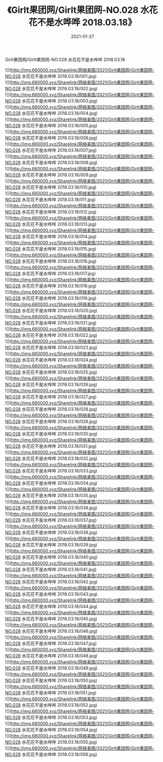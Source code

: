 ﻿---
layout: post
title:  《Girlt果团网/Girlt果团网-NO.028 水花花不是水哗哗 2018.03.18》
date:   2021-01-27
img: http://img.660000.xyz/Sharelink/网络美图/2021/Girlt果团网/Girlt果团网-NO.028 水花花不是水哗哗 2018.03.18/000.jpg
categories: [美女, 清纯, 唯美]
---

Girlt果团网/Girlt果团网-NO.028 水花花不是水哗哗 2018.03.18

 ![](http://img.660000.xyz/Sharelink/网络美图/2021/Girlt果团网/Girlt果团网-NO.028 水花花不是水哗哗 2018.03.18/001.jpg) <br>![](http://img.660000.xyz/Sharelink/网络美图/2021/Girlt果团网/Girlt果团网-NO.028 水花花不是水哗哗 2018.03.18/002.jpg) <br>![](http://img.660000.xyz/Sharelink/网络美图/2021/Girlt果团网/Girlt果团网-NO.028 水花花不是水哗哗 2018.03.18/003.jpg) <br>![](http://img.660000.xyz/Sharelink/网络美图/2021/Girlt果团网/Girlt果团网-NO.028 水花花不是水哗哗 2018.03.18/004.jpg) <br>![](http://img.660000.xyz/Sharelink/网络美图/2021/Girlt果团网/Girlt果团网-NO.028 水花花不是水哗哗 2018.03.18/005.jpg) <br>![](http://img.660000.xyz/Sharelink/网络美图/2021/Girlt果团网/Girlt果团网-NO.028 水花花不是水哗哗 2018.03.18/006.jpg) <br>![](http://img.660000.xyz/Sharelink/网络美图/2021/Girlt果团网/Girlt果团网-NO.028 水花花不是水哗哗 2018.03.18/007.jpg) <br>![](http://img.660000.xyz/Sharelink/网络美图/2021/Girlt果团网/Girlt果团网-NO.028 水花花不是水哗哗 2018.03.18/008.jpg) <br>![](http://img.660000.xyz/Sharelink/网络美图/2021/Girlt果团网/Girlt果团网-NO.028 水花花不是水哗哗 2018.03.18/009.jpg) <br>![](http://img.660000.xyz/Sharelink/网络美图/2021/Girlt果团网/Girlt果团网-NO.028 水花花不是水哗哗 2018.03.18/010.jpg) <br>![](http://img.660000.xyz/Sharelink/网络美图/2021/Girlt果团网/Girlt果团网-NO.028 水花花不是水哗哗 2018.03.18/011.jpg) <br>![](http://img.660000.xyz/Sharelink/网络美图/2021/Girlt果团网/Girlt果团网-NO.028 水花花不是水哗哗 2018.03.18/012.jpg) <br>![](http://img.660000.xyz/Sharelink/网络美图/2021/Girlt果团网/Girlt果团网-NO.028 水花花不是水哗哗 2018.03.18/013.jpg) <br>![](http://img.660000.xyz/Sharelink/网络美图/2021/Girlt果团网/Girlt果团网-NO.028 水花花不是水哗哗 2018.03.18/014.jpg) <br>![](http://img.660000.xyz/Sharelink/网络美图/2021/Girlt果团网/Girlt果团网-NO.028 水花花不是水哗哗 2018.03.18/015.jpg) <br>![](http://img.660000.xyz/Sharelink/网络美图/2021/Girlt果团网/Girlt果团网-NO.028 水花花不是水哗哗 2018.03.18/016.jpg) <br>![](http://img.660000.xyz/Sharelink/网络美图/2021/Girlt果团网/Girlt果团网-NO.028 水花花不是水哗哗 2018.03.18/017.jpg) <br>![](http://img.660000.xyz/Sharelink/网络美图/2021/Girlt果团网/Girlt果团网-NO.028 水花花不是水哗哗 2018.03.18/018.jpg) <br>![](http://img.660000.xyz/Sharelink/网络美图/2021/Girlt果团网/Girlt果团网-NO.028 水花花不是水哗哗 2018.03.18/019.jpg) <br>![](http://img.660000.xyz/Sharelink/网络美图/2021/Girlt果团网/Girlt果团网-NO.028 水花花不是水哗哗 2018.03.18/020.jpg) <br>![](http://img.660000.xyz/Sharelink/网络美图/2021/Girlt果团网/Girlt果团网-NO.028 水花花不是水哗哗 2018.03.18/021.jpg) <br>![](http://img.660000.xyz/Sharelink/网络美图/2021/Girlt果团网/Girlt果团网-NO.028 水花花不是水哗哗 2018.03.18/022.jpg) <br>![](http://img.660000.xyz/Sharelink/网络美图/2021/Girlt果团网/Girlt果团网-NO.028 水花花不是水哗哗 2018.03.18/023.jpg) <br>![](http://img.660000.xyz/Sharelink/网络美图/2021/Girlt果团网/Girlt果团网-NO.028 水花花不是水哗哗 2018.03.18/024.jpg) <br>![](http://img.660000.xyz/Sharelink/网络美图/2021/Girlt果团网/Girlt果团网-NO.028 水花花不是水哗哗 2018.03.18/025.jpg) <br>![](http://img.660000.xyz/Sharelink/网络美图/2021/Girlt果团网/Girlt果团网-NO.028 水花花不是水哗哗 2018.03.18/026.jpg) <br>![](http://img.660000.xyz/Sharelink/网络美图/2021/Girlt果团网/Girlt果团网-NO.028 水花花不是水哗哗 2018.03.18/027.jpg) <br>![](http://img.660000.xyz/Sharelink/网络美图/2021/Girlt果团网/Girlt果团网-NO.028 水花花不是水哗哗 2018.03.18/028.jpg) <br>![](http://img.660000.xyz/Sharelink/网络美图/2021/Girlt果团网/Girlt果团网-NO.028 水花花不是水哗哗 2018.03.18/029.jpg) <br>![](http://img.660000.xyz/Sharelink/网络美图/2021/Girlt果团网/Girlt果团网-NO.028 水花花不是水哗哗 2018.03.18/030.jpg) <br>![](http://img.660000.xyz/Sharelink/网络美图/2021/Girlt果团网/Girlt果团网-NO.028 水花花不是水哗哗 2018.03.18/031.jpg) <br>![](http://img.660000.xyz/Sharelink/网络美图/2021/Girlt果团网/Girlt果团网-NO.028 水花花不是水哗哗 2018.03.18/032.jpg) <br>![](http://img.660000.xyz/Sharelink/网络美图/2021/Girlt果团网/Girlt果团网-NO.028 水花花不是水哗哗 2018.03.18/033.jpg) <br>![](http://img.660000.xyz/Sharelink/网络美图/2021/Girlt果团网/Girlt果团网-NO.028 水花花不是水哗哗 2018.03.18/034.jpg) <br>![](http://img.660000.xyz/Sharelink/网络美图/2021/Girlt果团网/Girlt果团网-NO.028 水花花不是水哗哗 2018.03.18/035.jpg) <br>![](http://img.660000.xyz/Sharelink/网络美图/2021/Girlt果团网/Girlt果团网-NO.028 水花花不是水哗哗 2018.03.18/036.jpg) <br>![](http://img.660000.xyz/Sharelink/网络美图/2021/Girlt果团网/Girlt果团网-NO.028 水花花不是水哗哗 2018.03.18/037.jpg) <br>![](http://img.660000.xyz/Sharelink/网络美图/2021/Girlt果团网/Girlt果团网-NO.028 水花花不是水哗哗 2018.03.18/038.jpg) <br>![](http://img.660000.xyz/Sharelink/网络美图/2021/Girlt果团网/Girlt果团网-NO.028 水花花不是水哗哗 2018.03.18/039.jpg) <br>![](http://img.660000.xyz/Sharelink/网络美图/2021/Girlt果团网/Girlt果团网-NO.028 水花花不是水哗哗 2018.03.18/040.jpg) <br>![](http://img.660000.xyz/Sharelink/网络美图/2021/Girlt果团网/Girlt果团网-NO.028 水花花不是水哗哗 2018.03.18/041.jpg) <br>![](http://img.660000.xyz/Sharelink/网络美图/2021/Girlt果团网/Girlt果团网-NO.028 水花花不是水哗哗 2018.03.18/042.jpg) <br>![](http://img.660000.xyz/Sharelink/网络美图/2021/Girlt果团网/Girlt果团网-NO.028 水花花不是水哗哗 2018.03.18/043.jpg) <br>![](http://img.660000.xyz/Sharelink/网络美图/2021/Girlt果团网/Girlt果团网-NO.028 水花花不是水哗哗 2018.03.18/044.jpg) <br>![](http://img.660000.xyz/Sharelink/网络美图/2021/Girlt果团网/Girlt果团网-NO.028 水花花不是水哗哗 2018.03.18/045.jpg) <br>![](http://img.660000.xyz/Sharelink/网络美图/2021/Girlt果团网/Girlt果团网-NO.028 水花花不是水哗哗 2018.03.18/046.jpg) <br>![](http://img.660000.xyz/Sharelink/网络美图/2021/Girlt果团网/Girlt果团网-NO.028 水花花不是水哗哗 2018.03.18/047.jpg) <br>![](http://img.660000.xyz/Sharelink/网络美图/2021/Girlt果团网/Girlt果团网-NO.028 水花花不是水哗哗 2018.03.18/048.jpg) <br>![](http://img.660000.xyz/Sharelink/网络美图/2021/Girlt果团网/Girlt果团网-NO.028 水花花不是水哗哗 2018.03.18/049.jpg) <br>![](http://img.660000.xyz/Sharelink/网络美图/2021/Girlt果团网/Girlt果团网-NO.028 水花花不是水哗哗 2018.03.18/050.jpg) <br>![](http://img.660000.xyz/Sharelink/网络美图/2021/Girlt果团网/Girlt果团网-NO.028 水花花不是水哗哗 2018.03.18/051.jpg) <br>![](http://img.660000.xyz/Sharelink/网络美图/2021/Girlt果团网/Girlt果团网-NO.028 水花花不是水哗哗 2018.03.18/052.jpg) <br>![](http://img.660000.xyz/Sharelink/网络美图/2021/Girlt果团网/Girlt果团网-NO.028 水花花不是水哗哗 2018.03.18/053.jpg) <br>![](http://img.660000.xyz/Sharelink/网络美图/2021/Girlt果团网/Girlt果团网-NO.028 水花花不是水哗哗 2018.03.18/054.jpg) <br>![](http://img.660000.xyz/Sharelink/网络美图/2021/Girlt果团网/Girlt果团网-NO.028 水花花不是水哗哗 2018.03.18/055.jpg) <br>![](http://img.660000.xyz/Sharelink/网络美图/2021/Girlt果团网/Girlt果团网-NO.028 水花花不是水哗哗 2018.03.18/056.jpg) <br>